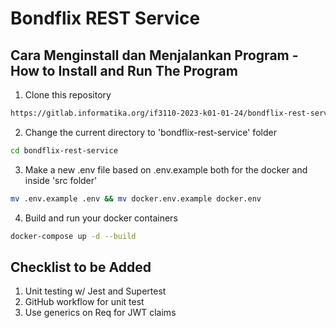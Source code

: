 # Bondflix REST Service

## Cara Menginstall dan Menjalankan Program - How to Install and Run The Program

1. Clone this repository
```sh
https://gitlab.informatika.org/if3110-2023-k01-01-24/bondflix-rest-service.git
```

2. Change the current directory to 'bondflix-rest-service' folder
```sh
cd bondflix-rest-service
```

3. Make a new .env file based on .env.example both for the docker and inside 'src folder'
```sh
mv .env.example .env && mv docker.env.example docker.env
```

4. Build and run your docker containers
```sh
docker-compose up -d --build
```

## Checklist to be Added

1. Unit testing w/ Jest and Supertest
2. GitHub workflow for unit test
3. Use generics on Req for JWT claims
